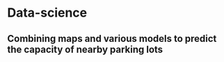 # Data-science

## Combining maps and various models to predict the capacity of nearby parking lots
